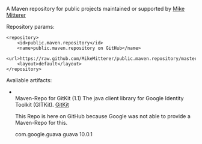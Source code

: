 A Maven repository for public projects maintained or supported by [Mike Mitterer](https://github.com/MikeMitterer/public.maven.repository)

Repository params:

	<repository>
		<id>public.maven.repository</id>
		<name>public.maven.repository on GitHub</name>
		<url>https://raw.github.com/MikeMitterer/public.maven.repository/master</url>
		<layout>default</layout>
	</repository>


Avaliable artifacts:

*	**[<GitKit>](https://github.com/MikeMitterer/public.maven.repository)**   
	Maven-Repo for GitKit (1.1) The java client library for Google Identity Toolkit (GITKit).
	[GitKit](http://code.google.com/p/gitkit-java-client-library/)
	
	This Repo is here on GitHub because Google was not able to provide a Maven-Repo for this.

	<dependency>
		<groupId>com.google.guava</groupId>
		<artifactId>guava</artifactId>
		<version>10.0.1</version>
	</dependency>

